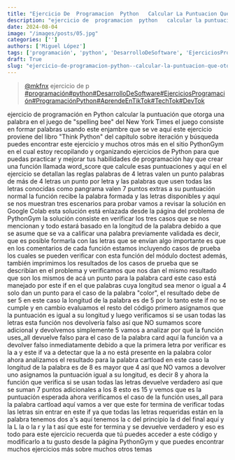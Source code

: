 ```yaml
---
title: "Ejercicio De  Programacion  Python   Calcular La Puntuacion Que Otorga"
description: "ejercicio de  programacion  python   calcular la puntuacion que otorga"
date: 2024-08-04
image: "/images/posts/05.jpg"
categories: ['']
authors: ['Miguel López']
tags: ['programación', 'python', 'DesarrolloDeSoftware', 'EjerciciosProgramación', 'ProgramaciónPython', 'AprendeEnTikTok', 'TechTok', 'DevTok']
draft: True
slug: "ejercicio-de-programacion-python--calcular-la-puntuacion-que-otorga"
---
```


<blockquote class="tiktok-embed" cite="{https://www.tiktok.com/@mkfnx/video/7386046597408378117}" data-video-id="7386046597408378117" style="max-width: 605px;min-width: 325px;" > <section> <a target="_blank" title="@mkfnx" href="https://www.tiktok.com/@mkfnx?refer=embed">@mkfnx</a> ejercicio de  p </section> <a title="programación" target="_blank" href="https://www.tiktok.com/tag/programación?refer=embed">#programación</a><a title="python" target="_blank" href="https://www.tiktok.com/tag/python?refer=embed">#python</a><a title="DesarrolloDeSoftware" target="_blank" href="https://www.tiktok.com/tag/DesarrolloDeSoftware?refer=embed">#DesarrolloDeSoftware</a><a title="EjerciciosProgramación" target="_blank" href="https://www.tiktok.com/tag/EjerciciosProgramación?refer=embed">#EjerciciosProgramación</a><a title="ProgramaciónPython" target="_blank" href="https://www.tiktok.com/tag/ProgramaciónPython?refer=embed">#ProgramaciónPython</a><a title="AprendeEnTikTok" target="_blank" href="https://www.tiktok.com/tag/AprendeEnTikTok?refer=embed">#AprendeEnTikTok</a><a title="TechTok" target="_blank" href="https://www.tiktok.com/tag/TechTok?refer=embed">#TechTok</a><a title="DevTok" target="_blank" href="https://www.tiktok.com/tag/DevTok?refer=embed">#DevTok</a> </blockquote> <script async src="https://www.tiktok.com/embed.js"></script>

ejercicio de programación en Python calcular la puntuación que otorga una palabra en el juego de "spelling bee" del New York Times el juego consiste en formar palabras  usando este enjambre que se ve aquí este ejercicio proviene del libro "Think Python" del capítulo sobre iteración y búsqueda puedes encontrar este ejercicio y muchos otros más en el sitio PythonGym en el cual estoy recopilando y organizando ejercicios de Python para que puedas practicar y mejorar tus habilidades de programación hay que crear una función llamada word_score que calcule esas puntuaciones y aquí en el ejercicio se detallan las reglas palabras de 4 letras valen un punto palabras de más de 4 letras un punto por letra y las palabras que usen todas las letras conocidas como pangrama valen 7 puntos extras a su puntuación normal la función recibe la palabra formada y las letras disponibles y aquí se nos muestran tres escenarios para probar vamos a revisar la solución en Google Colab esta solución está enlazada desde la página del problema de PythonGym la solución consiste en verificar los tres casos que se nos mencionan y todo estará basado en la longitud de la palabra debido a que se asume que se va a calificar una palabra previamente validada es decir, que es posible formarla con las letras que se envían algo importante es que en los comentarios de cada función estamos incluyendo casos de prueba los cuales se pueden verificar con esta función del módulo doctest además, también imprimimos los resultados de los casos de prueba que se describían en el problema y verificamos que nos dan el mismo resultado que son los mismos de acá un punto para la palabra card este caso está manejado por este if en el que palabras cuya longitud sea menor o igual a 4 solo dan un punto para el caso de la palabra "color", el resultado debe de ser 5 en este caso la longitud de la palabra es de 5 por lo tanto este if no se cumple y en cambio evaluamos el resto del código primero asignamos que la puntuación es igual a su longitud y luego verificamos si se usan todas las letras esta función nos devolvería falso así que NO sumamos score adicional y devolvemos simplemente 5 vamos a analizar por qué la función uses_all devuelve falso para el caso de la palabra card aquí la función va a devolver falso inmediatamente debido a que la primera letra por verificar es la a y este if va a detectar que la a no está presente en la palabra color ahora analizamos el resultado para la palabra cartload en este caso la longitud de la palabra es de 8 es mayor que 4 así que NO vamos a devolver uno asignamos la puntuación igual a su longitud, es decir 8 y ahora la función que verifica si se usan todas las letras devuelve verdadero así que se suman 7 puntos adicionales a los 8 esto es 15 y vemos que es la puntuación esperada ahora verificamos el caso de la función uses_all para la palabra cartload aquí vamos a ver que este for termina de verificar todas las letras sin entrar en este if ya que todas las letras requeridas están en la palabra tenemos dos a's aquí tenemos la c del principio la d del final aquí y la L la o la r y la t así que este for termina y se devuelve verdadero y eso es todo para este ejercicio recuerda que tú puedes acceder a este código y modificarlo a tu gusto desde la página PythonGym y que puedes encontrar muchos ejercicios más sobre muchos otros temas 